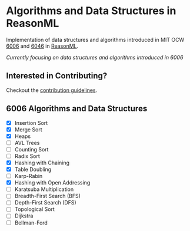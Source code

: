 # Algorithms and Data Structures in ReasonML
Implementation of data structures and algorithms introduced in MIT OCW [6006](https://ocw.mit.edu/courses/electrical-engineering-and-computer-science/6-006-introduction-to-algorithms-fall-2011/index.htm) and [6046](https://ocw.mit.edu/courses/electrical-engineering-and-computer-science/6-046j-design-and-analysis-of-algorithms-spring-2015/) in [ReasonML](https://reasonml.github.io/).

*Currently focusing on data structures and algorithms introduced in 6006*

## Interested in Contributing?
Checkout the [contribution guidelines](https://github.com/Artris/algorithms/blob/master/CONTRIBUTING.md).

## 6006 Algorithms and Data Structures

- [x] Insertion Sort
- [x] Merge Sort
- [x] Heaps
- [ ] AVL Trees
- [ ] Counting Sort
- [ ] Radix Sort
- [x] Hashing with Chaining
- [x] Table Doubling
- [ ] Karp-Rabin
- [x] Hashing with Open Addressing
- [ ] Karatsuba Multiplication
- [ ] Breadth-First Search (BFS)
- [ ] Depth-First Search (DFS)
- [ ] Topological Sort
- [ ] Dijkstra
- [ ] Bellman-Ford
